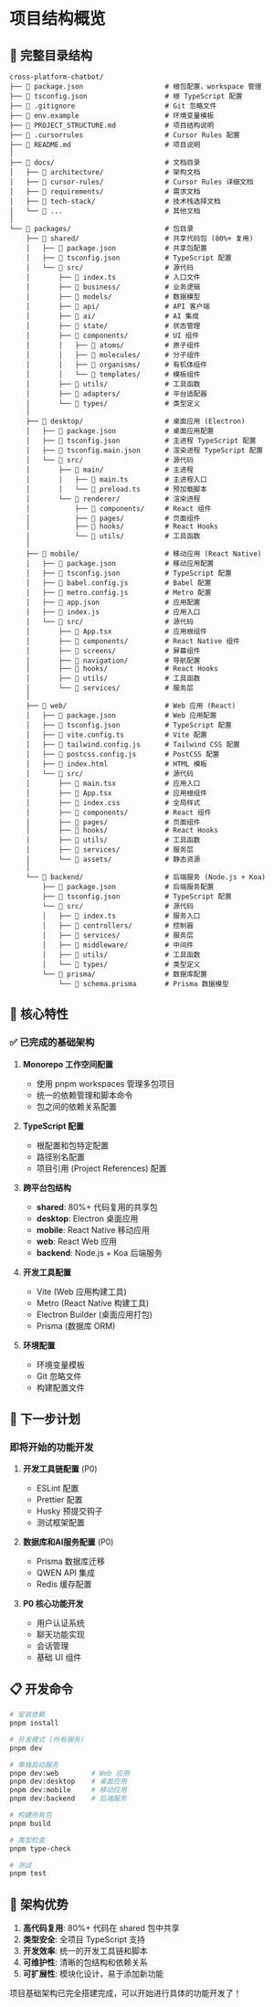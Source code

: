 # 项目结构概览

## 📁 完整目录结构

```
cross-platform-chatbot/
├── 📄 package.json                    # 根包配置，workspace 管理
├── 📄 tsconfig.json                   # 根 TypeScript 配置
├── 📄 .gitignore                      # Git 忽略文件
├── 📄 env.example                     # 环境变量模板
├── 📄 PROJECT_STRUCTURE.md            # 项目结构说明
├── 📄 .cursorrules                    # Cursor Rules 配置
├── 📄 README.md                       # 项目说明
│
├── 📁 docs/                           # 文档目录
│   ├── 📁 architecture/               # 架构文档
│   ├── 📁 cursor-rules/               # Cursor Rules 详细文档
│   ├── 📁 requirements/               # 需求文档
│   ├── 📁 tech-stack/                 # 技术栈选择文档
│   └── 📄 ...                         # 其他文档
│
└── 📁 packages/                       # 包目录
    ├── 📁 shared/                     # 共享代码包 (80%+ 复用)
    │   ├── 📄 package.json            # 共享包配置
    │   ├── 📄 tsconfig.json           # TypeScript 配置
    │   └── 📁 src/                    # 源代码
    │       ├── 📄 index.ts            # 入口文件
    │       ├── 📁 business/           # 业务逻辑
    │       ├── 📁 models/             # 数据模型
    │       ├── 📁 api/                # API 客户端
    │       ├── 📁 ai/                 # AI 集成
    │       ├── 📁 state/              # 状态管理
    │       ├── 📁 components/         # UI 组件
    │       │   ├── 📁 atoms/          # 原子组件
    │       │   ├── 📁 molecules/      # 分子组件
    │       │   ├── 📁 organisms/      # 有机体组件
    │       │   └── 📁 templates/      # 模板组件
    │       ├── 📁 utils/              # 工具函数
    │       ├── 📁 adapters/           # 平台适配器
    │       └── 📁 types/              # 类型定义
    │
    ├── 📁 desktop/                    # 桌面应用 (Electron)
    │   ├── 📄 package.json            # 桌面应用配置
    │   ├── 📄 tsconfig.json           # 主进程 TypeScript 配置
    │   ├── 📄 tsconfig.main.json      # 渲染进程 TypeScript 配置
    │   └── 📁 src/                    # 源代码
    │       ├── 📁 main/               # 主进程
    │       │   ├── 📄 main.ts         # 主进程入口
    │       │   └── 📄 preload.ts      # 预加载脚本
    │       └── 📁 renderer/           # 渲染进程
    │           ├── 📁 components/     # React 组件
    │           ├── 📁 pages/          # 页面组件
    │           ├── 📁 hooks/          # React Hooks
    │           └── 📁 utils/          # 工具函数
    │
    ├── 📁 mobile/                     # 移动应用 (React Native)
    │   ├── 📄 package.json            # 移动应用配置
    │   ├── 📄 tsconfig.json           # TypeScript 配置
    │   ├── 📄 babel.config.js         # Babel 配置
    │   ├── 📄 metro.config.js         # Metro 配置
    │   ├── 📄 app.json                # 应用配置
    │   ├── 📄 index.js                # 应用入口
    │   └── 📁 src/                    # 源代码
    │       ├── 📄 App.tsx             # 应用根组件
    │       ├── 📁 components/         # React Native 组件
    │       ├── 📁 screens/            # 屏幕组件
    │       ├── 📁 navigation/         # 导航配置
    │       ├── 📁 hooks/              # React Hooks
    │       ├── 📁 utils/              # 工具函数
    │       └── 📁 services/           # 服务层
    │
    ├── 📁 web/                        # Web 应用 (React)
    │   ├── 📄 package.json            # Web 应用配置
    │   ├── 📄 tsconfig.json           # TypeScript 配置
    │   ├── 📄 vite.config.ts          # Vite 配置
    │   ├── 📄 tailwind.config.js      # Tailwind CSS 配置
    │   ├── 📄 postcss.config.js       # PostCSS 配置
    │   ├── 📄 index.html              # HTML 模板
    │   └── 📁 src/                    # 源代码
    │       ├── 📄 main.tsx            # 应用入口
    │       ├── 📄 App.tsx             # 应用根组件
    │       ├── 📄 index.css           # 全局样式
    │       ├── 📁 components/         # React 组件
    │       ├── 📁 pages/              # 页面组件
    │       ├── 📁 hooks/              # React Hooks
    │       ├── 📁 utils/              # 工具函数
    │       ├── 📁 services/           # 服务层
    │       └── 📁 assets/             # 静态资源
    │
    └── 📁 backend/                    # 后端服务 (Node.js + Koa)
        ├── 📄 package.json            # 后端服务配置
        ├── 📄 tsconfig.json           # TypeScript 配置
        └── 📁 src/                    # 源代码
        │   ├── 📄 index.ts            # 服务入口
        │   ├── 📁 controllers/        # 控制器
        │   ├── 📁 services/           # 服务层
        │   ├── 📁 middleware/         # 中间件
        │   ├── 📁 utils/              # 工具函数
        │   └── 📁 types/              # 类型定义
        └── 📁 prisma/                 # 数据库配置
            └── 📄 schema.prisma       # Prisma 数据模型
```

## 🎯 核心特性

### ✅ 已完成的基础架构

1. **Monorepo 工作空间配置**
   - 使用 pnpm workspaces 管理多包项目
   - 统一的依赖管理和脚本命令
   - 包之间的依赖关系配置

2. **TypeScript 配置**
   - 根配置和包特定配置
   - 路径别名配置
   - 项目引用 (Project References) 配置

3. **跨平台包结构**
   - **shared**: 80%+ 代码复用的共享包
   - **desktop**: Electron 桌面应用
   - **mobile**: React Native 移动应用
   - **web**: React Web 应用
   - **backend**: Node.js + Koa 后端服务

4. **开发工具配置**
   - Vite (Web 应用构建工具)
   - Metro (React Native 构建工具)
   - Electron Builder (桌面应用打包)
   - Prisma (数据库 ORM)

5. **环境配置**
   - 环境变量模板
   - Git 忽略文件
   - 构建配置文件

## 🚀 下一步计划

### 即将开始的功能开发

1. **开发工具链配置** (P0)
   - ESLint 配置
   - Prettier 配置
   - Husky 预提交钩子
   - 测试框架配置

2. **数据库和AI服务配置** (P0)
   - Prisma 数据库迁移
   - QWEN API 集成
   - Redis 缓存配置

3. **P0 核心功能开发**
   - 用户认证系统
   - 聊天功能实现
   - 会话管理
   - 基础 UI 组件

## 📋 开发命令

```bash
# 安装依赖
pnpm install

# 开发模式 (所有服务)
pnpm dev

# 单独启动服务
pnpm dev:web        # Web 应用
pnpm dev:desktop    # 桌面应用
pnpm dev:mobile     # 移动应用
pnpm dev:backend    # 后端服务

# 构建所有包
pnpm build

# 类型检查
pnpm type-check

# 测试
pnpm test
```

## 🎨 架构优势

1. **高代码复用**: 80%+ 代码在 shared 包中共享
2. **类型安全**: 全项目 TypeScript 支持
3. **开发效率**: 统一的开发工具链和脚本
4. **可维护性**: 清晰的包结构和依赖关系
5. **可扩展性**: 模块化设计，易于添加新功能

项目基础架构已完全搭建完成，可以开始进行具体的功能开发了！
